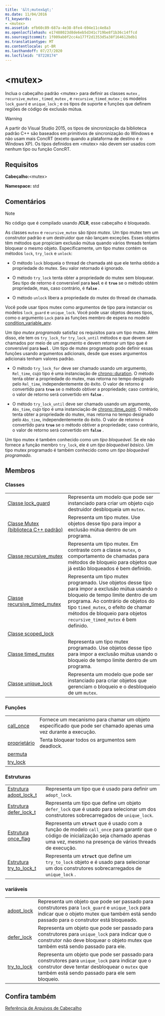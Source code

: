 ```yaml
---
title: '&lt;mutex&gt;'
ms.date: 11/04/2016
f1_keywords:
- <mutex>
ms.assetid: efb60c89-687a-4e38-8fe4-694e11c4e8a3
ms.openlocfilehash: e17488023d8de6eb5d341c719be8f1b36c14ffcd
ms.sourcegitcommit: 1f009ab0f2cc4a177f2d1353d5a38f164612bdb1
ms.translationtype: MT
ms.contentlocale: pt-BR
ms.lasthandoff: 07/27/2020
ms.locfileid: "87228174"
---
```

# <a name="ltmutexgt"></a>&lt;mutex&gt;

Inclua o cabeçalho padrão \<mutex> para definir as classes `mutex` , `recursive_mutex` , `timed_mutex` , e `recursive_timed_mutex` ; os modelos `lock_guard` e `unique_lock` ; e os tipos de suporte e funções que definem regiões de código de exclusão mútua.

> [!WARNING]
> A partir do Visual Studio 2015, os tipos de sincronização da biblioteca padrão C++ são baseados em primitivos de sincronização do Windows e não usam mais ConcRT (exceto quando a plataforma de destino é o Windows XP). Os tipos definidos em \<mutex> não devem ser usados com nenhum tipo ou função ConcRT.

## <a name="requirements"></a>Requisitos

**Cabeçalho:**\<mutex>

**Namespace:** std

## <a name="remarks"></a>Comentários

> [!NOTE]
> No código que é compilado usando **/CLR**, esse cabeçalho é bloqueado.

As classes `mutex` e `recursive_mutex` são *tipos mutex*. Um tipo mutex tem um construtor padrão e um destruidor que não lançam exceções. Esses objetos têm métodos que propiciam exclusão mútua quando vários threads tentam bloquear o mesmo objeto. Especificamente, um tipo mutex contém os métodos `lock`, `try_lock` e `unlock`:

- O método `lock` bloqueia o thread de chamada até que ele tenha obtido a propriedade do mutex. Seu valor retornado é ignorado.

- O método `try_lock` tenta obter a propriedade do mutex sem bloquear. Seu tipo de retorno é conversível para **`bool`** e é **`true`** se o método obtém propriedade, mas, caso contrário, é **`false`** .

- O método `unlock` libera a propriedade do mutex do thread de chamada.

Você pode usar tipos mutex como argumentos de tipo para instanciar os modelos `lock_guard` e `unique_lock`. Você pode usar objetos desses tipos, como o argumento `Lock` para as funções membro de espera no modelo [condition_variable_any](../standard-library/condition-variable-any-class.md).

Um *tipo mutex programado* satisfaz os requisitos para um tipo mutex. Além disso, ele tem os `try_lock_for` `try_lock_until` métodos e que devem ser chamados por meio de um argumento e devem retornar um tipo que é conversível para **`bool`** . Um tipo de mutex programado pode definir essas funções usando argumentos adicionais, desde que esses argumentos adicionais tenham valores padrão.

- O método `try_lock_for` deve ser chamado usando um argumento, `Rel_time`, cujo tipo é uma instanciação de [chrono::duration](../standard-library/duration-class.md). O método tenta obter a propriedade do mutex, mas retorna no tempo designado pelo `Rel_time`, independentemente do êxito. O valor de retorno é convertido para **`true`** se o método obtiver a propriedade; caso contrário, o valor de retorno será convertido em **`false`** .

- O método `try_lock_until` deve ser chamado usando um argumento, `Abs_time`, cujo tipo é uma instanciação de [chrono::time_point](../standard-library/time-point-class.md). O método tenta obter a propriedade do mutex, mas retorna no tempo designado pelo `Abs_time`, independentemente do êxito. O valor de retorno é convertido para **`true`** se o método obtiver a propriedade; caso contrário, o valor de retorno será convertido em **`false`** .

Um tipo mutex é também conhecido como um *tipo bloqueável*. Se ele não fornece a função membro `try_lock`, ele é um *tipo bloqueável básico*. Um tipo mutex programado é também conhecido como um *tipo bloqueável programado*.

## <a name="members"></a>Membros

### <a name="classes"></a>Classes

|||
|-|-|
|[Classe lock_guard](../standard-library/lock-guard-class.md)|Representa um modelo que pode ser instanciado para criar um objeto cujo destruidor desbloqueia um `mutex`.|
|[Classe Mutex (biblioteca C++ padrão)](../standard-library/mutex-class-stl.md)|Representa um tipo mutex. Use objetos desse tipo para impor a exclusão mútua dentro de um programa.|
|[Classe recursive_mutex](../standard-library/recursive-mutex-class.md)|Representa um tipo mutex. Em contraste com a classe `mutex`, o comportamento de chamadas para métodos de bloqueio para objetos que já estão bloqueados é bem definido.|
|[Classe recursive_timed_mutex](../standard-library/recursive-timed-mutex-class.md)|Representa um tipo mutex programado. Use objetos desse tipo para impor a exclusão mútua usando o bloqueio de tempo limite dentro de um programa. Ao contrário de objetos do tipo `timed_mutex`, o efeito de chamar métodos de bloqueio para objetos `recursive_timed_mutex` é bem definido.|
|[Classe scoped_lock](../standard-library/scoped-lock-class.md)||
|[Classe timed_mutex](../standard-library/timed-mutex-class.md)|Representa um tipo mutex programado. Use objetos desse tipo para impor a exclusão mútua usando o bloqueio de tempo limite dentro de um programa.|
|[Classe unique_lock](../standard-library/unique-lock-class.md)|Representa um modelo que pode ser instanciado para criar objetos que gerenciam o bloqueio e o desbloqueio de um `mutex`.|

### <a name="functions"></a>Funções

|||
|-|-|
|[call_once](../standard-library/mutex-functions.md#call_once)|Fornece um mecanismo para chamar um objeto especificado que pode ser chamado apenas uma vez durante a execução.|
|[proprietário](../standard-library/mutex-functions.md#lock)|Tenta bloquear todos os argumentos sem deadlock.|
|[permuta](../standard-library/mutex-functions.md#swap)||
|[try_lock](../standard-library/mutex-functions.md#try_lock)||

### <a name="structs"></a>Estruturas

|||
|-|-|
|[Estrutura adopt_lock_t](../standard-library/adopt-lock-t-structure.md)|Representa um tipo que é usado para definir um `adopt_lock`.|
|[Estrutura defer_lock_t](../standard-library/defer-lock-t-structure.md)|Representa um tipo que define um objeto `defer_lock` que é usado para selecionar um dos construtores sobrecarregados de `unique_lock`.|
|[Estrutura once_flag](../standard-library/once-flag-structure.md)|Representa um **`struct`** que é usado com a função de modelo `call_once` para garantir que o código de inicialização seja chamado apenas uma vez, mesmo na presença de vários threads de execução.|
|[Estrutura try_to_lock_t](../standard-library/try-to-lock-t-structure.md)|Representa um **`struct`** que define um `try_to_lock` objeto e é usado para selecionar um dos construtores sobrecarregados de `unique_lock` .|

### <a name="variables"></a>variáveis

|||
|-|-|
|[adopt_lock](../standard-library/mutex-functions.md#adopt_lock)|Representa um objeto que pode ser passado para construtores para `lock_guard` e `unique_lock` para indicar que o objeto mutex que também está sendo passado para o construtor está bloqueado.|
|[defer_lock](../standard-library/mutex-functions.md#defer_lock)|Representa um objeto que pode ser passado para construtores para `unique_lock` para indicar que o construtor não deve bloquear o objeto mutex que também está sendo passado para ele.|
|[try_to_lock](../standard-library/mutex-functions.md#try_to_lock)|Representa um objeto que pode ser passado para construtores para `unique_lock` para indicar que o construtor deve tentar desbloquear o `mutex` que também está sendo passado para ele sem bloqueio.|

## <a name="see-also"></a>Confira também

[Referência de Arquivos de Cabeçalho](../standard-library/cpp-standard-library-header-files.md)
